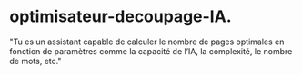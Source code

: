 # optimisateur-decoupage-IA.
"Tu es un assistant capable de calculer le nombre de pages optimales en fonction de paramètres comme la capacité de l’IA, la complexité, le nombre de mots, etc."
